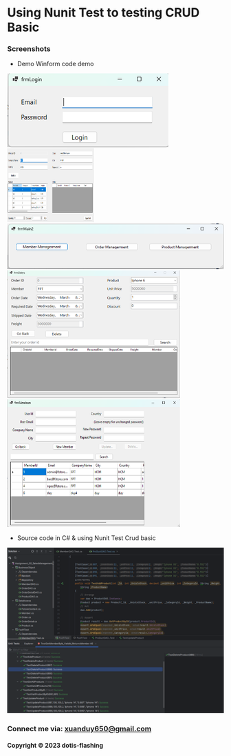 # Using Nunit Test to testing CRUD Basic
### Screenshots
* Demo Winform code demo

![Login](https://github.com/dotis-flashing/test/blob/main/login.png)   <img src="https://github.com/dotis-flashing/test/raw/main/registeraccount.png" alt="Register" height="171" width="40%"/>
![Main](https://github.com/dotis-flashing/test/blob/main/main.png)
<img src="https://github.com/dotis-flashing/test/blob/main/show.png" alt="Show" height="296" width="401.5"/> <img src="https://github.com/dotis-flashing/test/blob/main/update.png" alt="Update" height="296" width="401.5"/>
* Source code in C# & using Nunit Test Crud basic

![Testing](https://github.com/dotis-flashing/test/blob/main/Testing.png)

### Connect me via: xuanduy650@gmail.com
#### Copyright &#169; 2023 dotis-flashing
